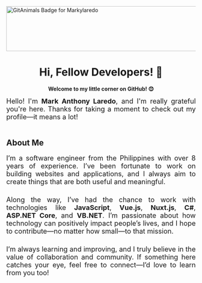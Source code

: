 <a href="https://github.com/devxb/gitanimals" target="_blank">
  <img
    src="https://render.gitanimals.org/lines/markylaredo?pet-id=656754705843223943"
    alt="GitAnimals Badge for Markylaredo"
    width="600"
    height="120"
  />
</a>

<h1 align="center">Hi, Fellow Developers! 👋</h1>

<p align="center">
  <strong>Welcome to my little corner on GitHub! 😊</strong>
</p>

<div style="font-size: 18px; text-align: justify; margin-top: 10px;">
  Hello! I'm <strong>Mark Anthony Laredo</strong>, and I'm really grateful you're here. Thanks for taking a moment to check out my profile—it means a lot!
</div>
<br>

<h2>About Me</h2>

<div style="font-size: 18px; text-align: justify; margin-top: 10px;">
  I’m a software engineer from the Philippines with over 8 years of experience. I’ve been fortunate to work on building websites and applications, and I always aim to create things that are both useful and meaningful.
</div>
<br>

<div style="font-size: 18px; text-align: justify; margin-top: 10px;">
  Along the way, I’ve had the chance to work with technologies like <strong>JavaScript</strong>, <strong>Vue.js</strong>, <strong>Nuxt.js</strong>, <strong>C#</strong>, <strong>ASP.NET Core</strong>, and <strong>VB.NET</strong>. I’m passionate about how technology can positively impact people’s lives, and I hope to contribute—no matter how small—to that mission.
</div>
<br>
<div style="font-size: 18px; text-align: justify; margin-top: 10px;">
  I’m always learning and improving, and I truly believe in the value of collaboration and community. If something here catches your eye, feel free to connect—I’d love to learn from you too!
</div>
<br>
